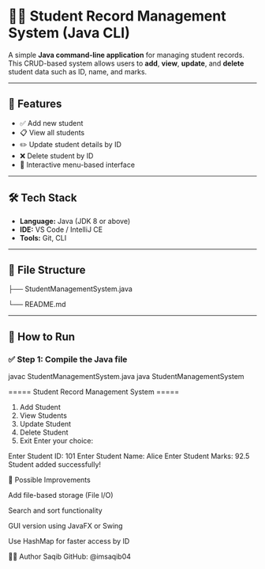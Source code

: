 # 🧑‍🎓 Student Record Management System (Java CLI)

A simple **Java command-line application** for managing student records. This CRUD-based system allows users to **add**, **view**, **update**, and **delete** student data such as ID, name, and marks.

---

## 📌 Features

- ✅ Add new student
- 📋 View all students
- ✏️ Update student details by ID
- ❌ Delete student by ID
- 🔁 Interactive menu-based interface

---

## 🛠️ Tech Stack

- **Language:** Java (JDK 8 or above)
- **IDE:** VS Code / IntelliJ CE
- **Tools:** Git, CLI

---

## 📂 File Structure

├── StudentManagementSystem.java

└── README.md


---

## 🚀 How to Run

### ✅ Step 1: Compile the Java file


javac StudentManagementSystem.java
java StudentManagementSystem

===== Student Record Management System =====
1. Add Student
2. View Students
3. Update Student
4. Delete Student
5. Exit
Enter your choice:

Enter Student ID: 101
Enter Student Name: Alice
Enter Student Marks: 92.5
Student added successfully!

🔮 Possible Improvements

Add file-based storage (File I/O)

Search and sort functionality

GUI version using JavaFX or Swing

Use HashMap for faster access by ID

🙋‍♂️ Author
Saqib
GitHub: @imsaqib04
